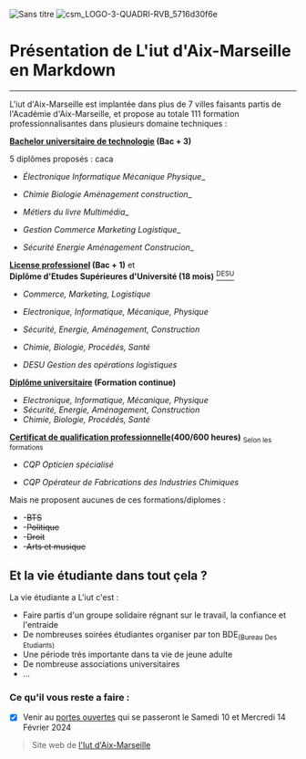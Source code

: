 
![Sans titre](https://github.com/D0DGE16/Markdown/assets/146066937/de6569d4-4507-4b14-859c-7dccb74b785b) ![csm_LOGO-3-QUADRI-RVB_5716d30f6e](https://github.com/D0DGE16/Markdown/assets/146066937/82fc25cd-7c69-4463-83c7-6637573e83c2)








# Présentation de L'iut d'Aix-Marseille en Markdown
---
L'iut d'Aix-Marseille est implantée dans plus de 7 villes faisants partis de l'Académie d'Aix-Marseille,
et propose au totale 111 formation professionnalisantes dans plusieurs domaine techniques : 


**[Bachelor universitaire de technologie](https://iut.univ-amu.fr/fr/formations/bachelor-universitaire-de-technologie) (Bac + 3)**
 
 5 diplômes proposés : caca
 
 - *Électronique Informatique Mécanique Physique*_
  
 - *Chimie Biologie Aménagement construction*_
  
 - *Métiers du livre Multimédia*_
  
 - *Gestion Commerce Marketing Logistique*_
  
 - *Sécurité Energie Aménagement Construcion*_

**[License professionel](https://iut.univ-amu.fr/fr/formations/licences-professionnelles-desu) (Bac + 1)** et                                                  
**Diplôme d'Etudes Supérieures d'Université (18 mois)** [<sup>DESU</sup>](https://iut.univ-amu.fr/fr/formations/licences-professionnelles-desu)

- *Commerce, Marketing, Logistique*
- *Electronique, Informatique, Mécanique, Physique*
- *Sécurité, Energie, Aménagement, Construction*
- *Chimie, Biologie, Procédés, Santé*

- *DESU Gestion des opérations logistiques*
  
**[Diplôme universitaire](https://iut.univ-amu.fr/fr/formations/diplomes-universite#section-5134) (Formation continue)**

- *Electronique, Informatique, Mécanique, Physique*
- *Sécurité, Energie, Aménagement, Construction*
- *Chimie, Biologie, Procédés, Santé*

**[Certificat de qualification professionnelle](https://iut.univ-amu.fr/fr/formations/certifications-de-qualification-professionnelle)(400/600 heures)** <sub>Selon les formations</sub>

- *CQP Opticien spécialisé*

- *CQP Opérateur de Fabrications des Industries Chimiques* 

Mais ne proposent aucunes de ces formations/diplomes :
- -~~BTS~~
- -~~Politique~~
- -~~Droit~~
- -~~Arts et musique~~

## Et la vie étudiante dans tout çela ?

La vie étudiante a L'iut c'est : 
- Faire partis d'un groupe solidaire régnant sur le travail, la confiance et l'entraide
- De nombreuses soirées étudiantes organiser par ton BDE<sub>(Bureau Des Etudiants)</sub>
- Une période trés importante dans ta vie de jeune adulte
- De nombreuse associations universitaires
- ...


### Ce qu'il vous reste a faire :

- [x] Venir au [portes ouvertes](https://www.univ-amu.fr/fr/public/journees-portes-ouvertes) qui se passeront le Samedi 10 et Mercredi 14 Février 2024

> Site web de [l'Iut d'Aix-Marseille](https://iut.univ-amu.fr/fr)


